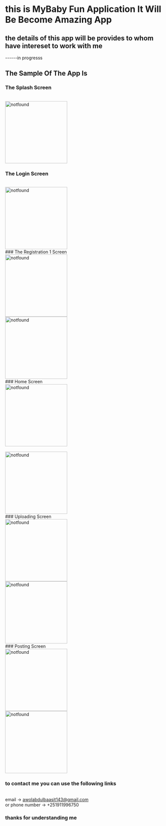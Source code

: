 # this is MyBaby Fun Application It Will Be Become Amazing App

## the details of this app will be provides to whom have intereset to work with me

------in progresss

## The Sample Of The App Is

### The Splash Screen

 <br/>
  <img src="assets/Prototypes/p1.png" width="200px" alt="notfound" />
 <br/>

### The Login Screen

<br/>
<img src ="assets/Prototypes/p2.png"  width="200px" alt="notfound"/>

<br/>
### The Registration 1 Screen

<br/>
<img src ="assets/Prototypes/p3.png"  width="200px" alt="notfound"/>

<br/>
<img src ="assets/Prototypes/p4.png"  width="200px" alt="notfound"/>

<br/>
### Home  Screen

<br/>
<img src ="assets/Prototypes/home2.jpg"  width="200px" alt="notfound"/>

<br/>

<br/>
<img src ="assets/Prototypes/home.jpg"  width="200px" alt="notfound"/>

<br/>
### Uploading Screen

<br/>
<img src ="assets/Prototypes/b1.png"  width="200px" alt="notfound"/>


<br/>
<img src ="assets/Prototypes/b2.png"  width="200px" alt="notfound"/>

<br/>
### Posting Screen

<br/>
<img src ="assets/Prototypes/post.jpg"  width="200px" alt="notfound"/>


<br/>
<img src ="assets/Prototypes/post2.jpg"  width="200px" alt="notfound"/>

<br/>

### to contact me you can use the following links

<br/>
email -> <a href="mailto:awolabdulbaasit143@gmail.com">awolabdulbaasit143@gmail.com</a>
<br/>
or phone number -> +251911996750

### thanks for understanding me
